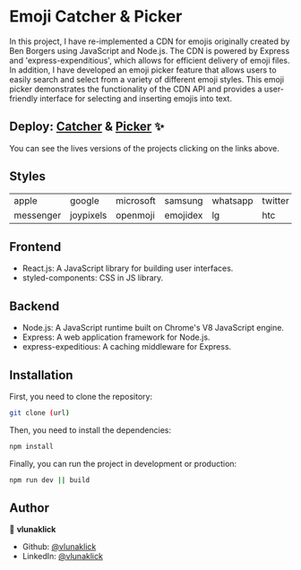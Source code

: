 # Emoji Catcher & Picker

In this project, I have re-implemented a CDN for emojis originally created by Ben Borgers using JavaScript and Node.js. The CDN is powered by Express and 'express-expenditious', which allows for efficient delivery of emoji files. In addition, I have developed an emoji picker feature that allows users to easily search and select from a variety of different emoji styles. This emoji picker demonstrates the functionality of the CDN API and provides a user-friendly interface for selecting and inserting emojis into text.

## Deploy: [Catcher](https://cdnemoji.herokuapp.com/) & [Picker](https://emoji-picker-cdn.vercel.app/) ✨

You can see the lives versions of the projects clicking on the links above.

## Styles

| |  |  |  |  |  |  |
--- | --- | --- | --- |--- |--- |--- 
apple | google | microsoft | samsung | whatsapp | twitter | facebook
messenger | joypixels | openmoji | emojidex | lg | htc | mozilla

## Frontend

- React.js: A JavaScript library for building user interfaces.
- styled-components: CSS in JS library.

## Backend

- Node.js: A JavaScript runtime built on Chrome's V8 JavaScript engine.
- Express: A web application framework for Node.js.
- express-expeditious: A caching middleware for Express.

## Installation

First, you need to clone the repository:

```bash
git clone (url)
```

Then, you need to install the dependencies:

```bash
npm install
```

Finally, you can run the project in development or production:

```bash
npm run dev || build
```

## Author

👤 **vlunaklick**

- Github: [@vlunaklick](https://github.com/vlunaklick)
- LinkedIn: [@vlunaklick](https://linkedin.com/in/vlunaklick)
